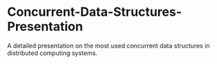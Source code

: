 # Concurrent-Data-Structures-Presentation
A detailed presentation on the most used concurrent data structures in distributed computing systems.
